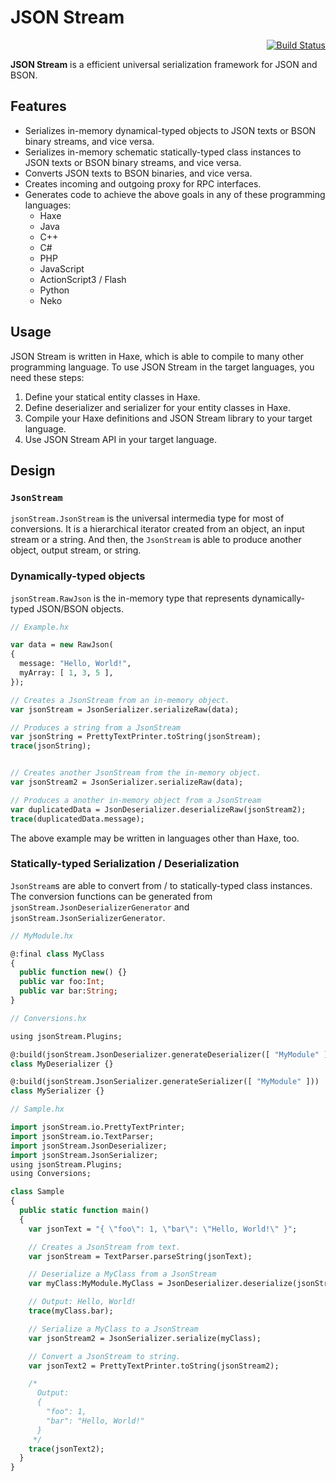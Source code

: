 JSON Stream
===========

<div align="right"><a href="https://travis-ci.org/ThoughtWorksInc/json-stream"><img alt="Build Status" src="https://travis-ci.org/ThoughtWorksInc/json-stream.png?branch=master"/></a></div>

**JSON Stream** is a efficient universal serialization framework for JSON and BSON.

## Features

* Serializes in-memory dynamical-typed objects to JSON texts or BSON binary streams, and vice versa.
* Serializes in-memory schematic statically-typed class instances to JSON texts or BSON binary streams, and vice versa.
* Converts JSON texts to BSON binaries, and vice versa.
* Creates incoming and outgoing proxy for RPC interfaces.
* Generates code to achieve the above goals in any of these programming languages:
  * Haxe
  * Java
  * C++
  * C#
  * PHP
  * JavaScript
  * ActionScript3 / Flash
  * Python
  * Neko

## Usage

JSON Stream is written in Haxe, which is able to compile to many other programming language. To use JSON Stream in the target languages, you need these steps:

1. Define your statical entity classes in Haxe.
2. Define deserializer and serializer for your entity classes in Haxe.
3. Compile your Haxe definitions and JSON Stream library to your target language.
4. Use JSON Stream API in your target language.

## Design

### `JsonStream`

`jsonStream.JsonStream` is the universal intermedia type for most of conversions. It is a hierarchical iterator created from an object, an input stream or a string. And then, the `JsonStream` is able to produce another object, output stream, or string.

### Dynamically-typed objects

`jsonStream.RawJson` is the in-memory type that represents dynamically-typed JSON/BSON objects.

``` haxe
// Example.hx

var data = new RawJson(
{
  message: "Hello, World!",
  myArray: [ 1, 3, 5 ],
});

// Creates a JsonStream from an in-memory object.
var jsonStream = JsonSerializer.serializeRaw(data);

// Produces a string from a JsonStream
var jsonString = PrettyTextPrinter.toString(jsonStream);
trace(jsonString);


// Creates another JsonStream from the in-memory object.
var jsonStream2 = JsonSerializer.serializeRaw(data);

// Produces a another in-memory object from a JsonStream
var duplicatedData = JsonDeserializer.deserializeRaw(jsonStream2);
trace(duplicatedData.message);
```

The above example may be written in languages other than Haxe, too.

### Statically-typed Serialization / Deserialization

`JsonStream`s are able to convert from / to statically-typed class instances. The conversion functions can be generated from `jsonStream.JsonDeserializerGenerator` and `jsonStream.JsonSerializerGenerator`.

``` haxe
// MyModule.hx

@:final class MyClass
{
  public function new() {}
  public var foo:Int;
  public var bar:String;
}
```

``` haxe
// Conversions.hx

using jsonStream.Plugins;

@:build(jsonStream.JsonDeserializer.generateDeserializer([ "MyModule" ]))
class MyDeserializer {}

@:build(jsonStream.JsonSerializer.generateSerializer([ "MyModule" ]))
class MySerializer {}
```

``` haxe
// Sample.hx

import jsonStream.io.PrettyTextPrinter;
import jsonStream.io.TextParser;
import jsonStream.JsonDeserializer;
import jsonStream.JsonSerializer;
using jsonStream.Plugins;
using Conversions;

class Sample
{
  public static function main()
  {
    var jsonText = "{ \"foo\": 1, \"bar\": \"Hello, World!\" }";

    // Creates a JsonStream from text.
    var jsonStream = TextParser.parseString(jsonText);

    // Deserialize a MyClass from a JsonStream
    var myClass:MyModule.MyClass = JsonDeserializer.deserialize(jsonStream);

    // Output: Hello, World!
    trace(myClass.bar);

    // Serialize a MyClass to a JsonStream
    var jsonStream2 = JsonSerializer.serialize(myClass);

    // Convert a JsonStream to string.
    var jsonText2 = PrettyTextPrinter.toString(jsonStream2);

    /*
      Output:
      {
      	"foo": 1,
      	"bar": "Hello, World!"
      }
     */
    trace(jsonText2);
  }
}
```

